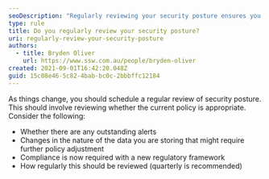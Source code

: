 ```yaml
---
seoDescription: "Regularly reviewing your security posture ensures you stay ahead of emerging threats and maintain compliance with evolving regulatory frameworks."
type: rule
title: Do you regularly review your security posture?
uri: regularly-review-your-security-posture
authors:
  - title: Bryden Oliver
    url: https://www.ssw.com.au/people/bryden-oliver
created: 2021-09-01T16:42:20.048Z
guid: 15c08e46-5c82-4bab-bc0c-2bbbffc12184
---
```

As things change, you should schedule a regular review of security posture. This should involve reviewing whether the current policy is appropriate. Consider the following:
            
<!--endintro-->


- Whether there are any outstanding alerts
- Changes in the nature of the data you are storing that might require further policy adjustment
- Compliance is now required with a new regulatory framework
- How regularly this should be reviewed (quarterly is recommended)


